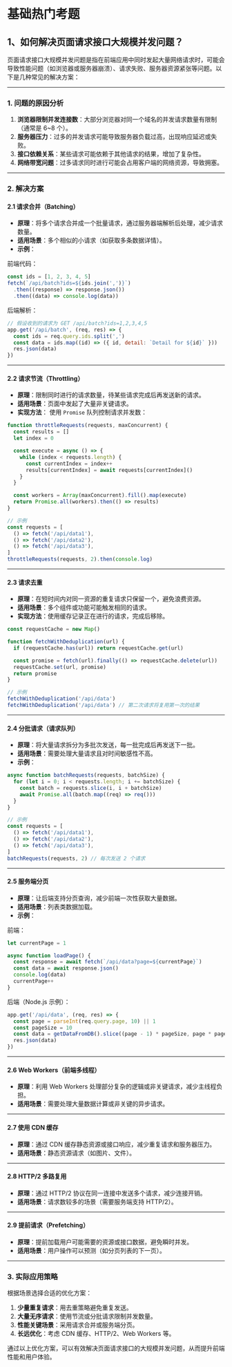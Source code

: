 <!-- @format -->

# 基础热门考题

## 1、如何解决⻚⾯请求接⼝⼤规模并发问题？

页面请求接口大规模并发问题是指在前端应用中同时发起大量网络请求时，可能会导致性能问题（如浏览器或服务器崩溃）、请求失败、服务器资源紧张等问题。以下是几种常见的解决方案：

---

### **1. 问题的原因分析**

1. **浏览器限制并发连接数**：大部分浏览器对同一个域名的并发请求数量有限制（通常是 6~8 个）。
2. **服务器压力**：过多的并发请求可能导致服务器负载过高，出现响应延迟或失败。
3. **接口依赖关系**：某些请求可能依赖于其他请求的结果，增加了复杂性。
4. **网络带宽问题**：过多请求同时进行可能会占用客户端的网络资源，导致拥塞。

---

### **2. 解决方案**

#### **2.1 请求合并（Batching）**

- **原理**：将多个请求合并成一个批量请求，通过服务器端解析后处理，减少请求数量。
- **适用场景**：多个相似的小请求（如获取多条数据详情）。
- **示例**：

前端代码：

```javascript
const ids = [1, 2, 3, 4, 5]
fetch(`/api/batch?ids=${ids.join(',')}`)
  .then((response) => response.json())
  .then((data) => console.log(data))
```

后端解析：

```javascript
// 假设收到的请求为 GET /api/batch?ids=1,2,3,4,5
app.get('/api/batch', (req, res) => {
  const ids = req.query.ids.split(',')
  const data = ids.map((id) => ({ id, detail: `Detail for ${id}` }))
  res.json(data)
})
```

---

#### **2.2 请求节流（Throttling）**

- **原理**：限制同时进行的请求数量，待某些请求完成后再发送新的请求。
- **适用场景**：页面中发起了大量非关键请求。
- **实现方法**：
  使用 `Promise` 队列控制请求并发数：

```javascript
function throttleRequests(requests, maxConcurrent) {
  const results = []
  let index = 0

  const execute = async () => {
    while (index < requests.length) {
      const currentIndex = index++
      results[currentIndex] = await requests[currentIndex]()
    }
  }

  const workers = Array(maxConcurrent).fill().map(execute)
  return Promise.all(workers).then(() => results)
}

// 示例
const requests = [
  () => fetch('/api/data1'),
  () => fetch('/api/data2'),
  () => fetch('/api/data3'),
]
throttleRequests(requests, 2).then(console.log)
```

---

#### **2.3 请求去重**

- **原理**：在短时间内对同一资源的重复请求只保留一个，避免浪费资源。
- **适用场景**：多个组件或功能可能触发相同的请求。
- **实现方法**：使用缓存记录正在进行的请求，完成后移除。

```javascript
const requestCache = new Map()

function fetchWithDeduplication(url) {
  if (requestCache.has(url)) return requestCache.get(url)

  const promise = fetch(url).finally(() => requestCache.delete(url))
  requestCache.set(url, promise)
  return promise
}

// 示例
fetchWithDeduplication('/api/data')
fetchWithDeduplication('/api/data') // 第二次请求将复用第一次的结果
```

---

#### **2.4 分批请求（请求队列）**

- **原理**：将大量请求拆分为多批次发送，每一批完成后再发送下一批。
- **适用场景**：需要处理大量请求且对时间敏感性不高。
- **示例**：

```javascript
async function batchRequests(requests, batchSize) {
  for (let i = 0; i < requests.length; i += batchSize) {
    const batch = requests.slice(i, i + batchSize)
    await Promise.all(batch.map((req) => req()))
  }
}

// 示例
const requests = [
  () => fetch('/api/data1'),
  () => fetch('/api/data2'),
  () => fetch('/api/data3'),
]
batchRequests(requests, 2) // 每次发送 2 个请求
```

---

#### **2.5 服务端分页**

- **原理**：让后端支持分页查询，减少前端一次性获取大量数据。
- **适用场景**：列表类数据加载。
- **示例**：

前端：

```javascript
let currentPage = 1

async function loadPage() {
  const response = await fetch(`/api/data?page=${currentPage}`)
  const data = await response.json()
  console.log(data)
  currentPage++
}
```

后端（Node.js 示例）：

```javascript
app.get('/api/data', (req, res) => {
  const page = parseInt(req.query.page, 10) || 1
  const pageSize = 10
  const data = getDataFromDB().slice((page - 1) * pageSize, page * pageSize)
  res.json(data)
})
```

---

#### **2.6 Web Workers（前端多线程）**

- **原理**：利用 Web Workers 处理部分复杂的逻辑或非关键请求，减少主线程负担。
- **适用场景**：需要处理大量数据计算或非关键的异步请求。

---

#### **2.7 使用 CDN 缓存**

- **原理**：通过 CDN 缓存静态资源或接口响应，减少重复请求和服务器压力。
- **适用场景**：静态资源请求（如图片、文件）。

---

#### **2.8 HTTP/2 多路复用**

- **原理**：通过 HTTP/2 协议在同一连接中发送多个请求，减少连接开销。
- **适用场景**：请求数较多的场景（需要服务端支持 HTTP/2）。

---

#### **2.9 提前请求（Prefetching）**

- **原理**：提前加载用户可能需要的资源或接口数据，避免瞬时并发。
- **适用场景**：用户操作可以预测（如分页列表的下一页）。

---

### **3. 实际应用策略**

根据场景选择合适的优化方案：

1. **少量重复请求**：用去重策略避免重复发送。
2. **大量无序请求**：使用节流或分批请求限制并发数量。
3. **性能关键场景**：采用请求合并或服务端分页。
4. **长远优化**：考虑 CDN 缓存、HTTP/2、Web Workers 等。

通过以上优化方案，可以有效解决页面请求接口的大规模并发问题，从而提升前端性能和用户体验。
